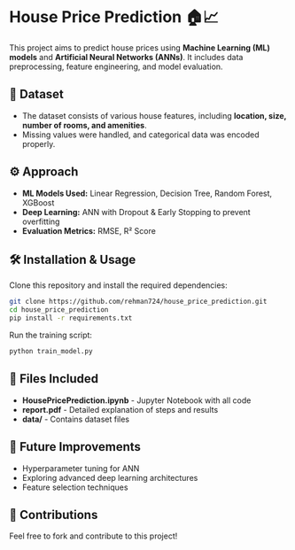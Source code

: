# House Price Prediction 🏠📈

This project aims to predict house prices using **Machine Learning (ML) models** and **Artificial Neural Networks (ANNs)**. It includes data preprocessing, feature engineering, and model evaluation.

## 📂 Dataset
- The dataset consists of various house features, including **location, size, number of rooms, and amenities**.
- Missing values were handled, and categorical data was encoded properly.

## ⚙️ Approach
- **ML Models Used:** Linear Regression, Decision Tree, Random Forest, XGBoost
- **Deep Learning:** ANN with Dropout & Early Stopping to prevent overfitting
- **Evaluation Metrics:** RMSE, R² Score

## 🛠 Installation & Usage
Clone this repository and install the required dependencies:
```bash
git clone https://github.com/rehman724/house_price_prediction.git
cd house_price_prediction
pip install -r requirements.txt
```
Run the training script:
```bash
python train_model.py
```

## 📄 Files Included
- **HousePricePrediction.ipynb** - Jupyter Notebook with all code
- **report.pdf** - Detailed explanation of steps and results
- **data/** - Contains dataset files

## 🚀 Future Improvements
- Hyperparameter tuning for ANN
- Exploring advanced deep learning architectures
- Feature selection techniques

## 🤝 Contributions
Feel free to fork and contribute to this project!

